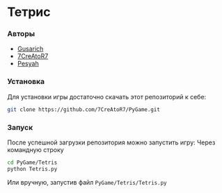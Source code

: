 # Тетрис

### Авторы
- [Gusarich](https://github.com/Gusarich)
- [7CreAtoR7](https://github.com/7CreAtoR7)
- [Pesyah](https://github.com/Pesyah)

### Установка
Для установки игры достаточно скачать этот репозиторий к себе:
```bash
git clone https://github.com/7CreAtoR7/PyGame.git
```

### Запуск
После успешной загрузки репозитория можно запустить игру:
Через командную строку
```bash
cd PyGame/Tetris
python Tetris.py
```
Или вручную, запустив файл `PyGame/Tetris/Tetris.py`
